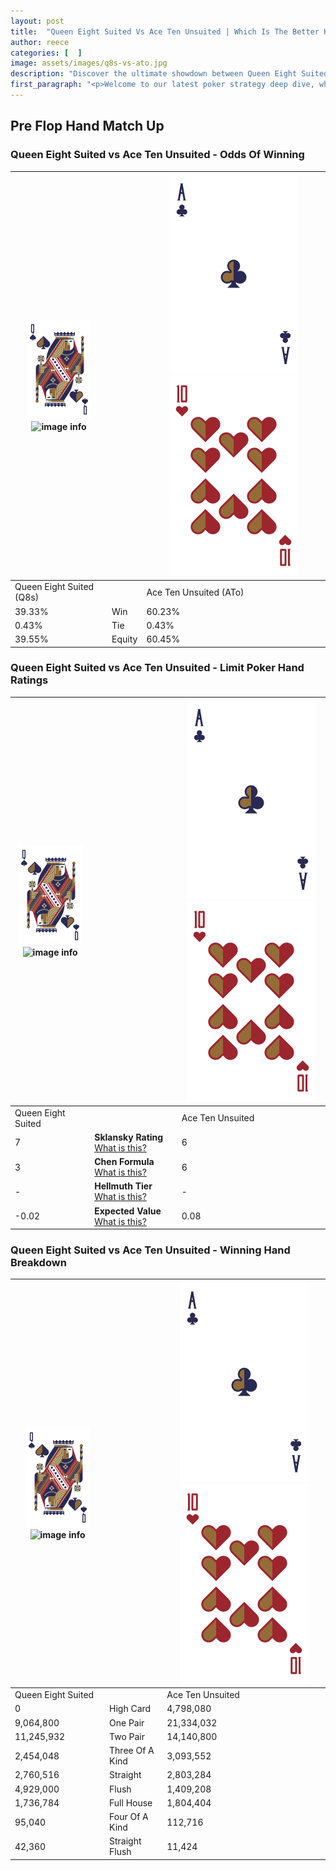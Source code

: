 ```yaml
---
layout: post
title:  "Queen Eight Suited Vs Ace Ten Unsuited | Which Is The Better Hand In Poker? A Complete Guide"
author: reece
categories: [  ]
image: assets/images/q8s-vs-ato.jpg
description: "Discover the ultimate showdown between Queen Eight Suited and Ace Ten Unsuited in poker! Uncover the odds, strategies, and scenarios where one hand triumphs over the other. Get ready to up your poker game with this thrilling analysis."
first_paragraph: "<p>Welcome to our latest poker strategy deep dive, where we're pitting two distinct hands against each other in a high-stakes showdown: Queen Eight Suited vs Ace Ten Unsuited.</p><p>In the dynamic world of poker, every decision counts, and knowing which hand holds the upper hand is key to your success at the table.</p><p>In this article, we'll dissect these two hands, explore the scenarios where one dominates the other, and equip you with the knowledge to make strategic choices that can tip the odds in your favor.</p><p>Get ready to unravel the intriguing dynamics of these poker hands and elevate your game to new heights.</p>"
---
```




[comment]: # (sp0)

## Pre Flop Hand Match Up

<div class="table hand-ratings" markdown="1"> 



### Queen Eight Suited vs Ace Ten Unsuited - Odds Of Winning


    
| ![image info](assets/images/hand1/Q.png) ![image info](assets/images/hand1/8s.png) |  | ![image info](assets/images/hand2/A.png) ![image info](assets/images/hand2/To.png) |
| -------- | -------- | -------- |
| Queen Eight Suited (Q8s) |  | Ace Ten Unsuited (ATo) |
| 39.33% | Win | 60.23% |
| 0.43% | Tie | 0.43% |
| 39.55% | Equity | 60.45% |




[comment]: # (sp1)



### Queen Eight Suited vs Ace Ten Unsuited - Limit Poker Hand Ratings


    
| ![image info](assets/images/hand1/Q.png) ![image info](assets/images/hand1/8s.png) |  | ![image info](assets/images/hand2/A.png) ![image info](assets/images/hand2/To.png) |
| -------- | -------- | -------- |
| Queen Eight Suited |  | Ace Ten Unsuited |
| 7 | **Sklansky Rating** [What is this?](/sklansky-rating-explained) | 6 |
| 3 | **Chen Formula** [What is this?](/chen-formula-explained) | 6 |
| - | **Hellmuth Tier** [What is this?](/Hellmuth-tier-explained) | - |
| -0.02 | **Expected Value** [What is this?](/expected-value-explained) | 0.08 |




[comment]: # (sp2)



### Queen Eight Suited vs Ace Ten Unsuited - Winning Hand Breakdown


    
| ![image info](assets/images/hand1/Q.png) ![image info](assets/images/hand1/8s.png) |  | ![image info](assets/images/hand2/A.png) ![image info](assets/images/hand2/To.png) |
| -------- | -------- | -------- |
| Queen Eight Suited |  | Ace Ten Unsuited |
| 0 | High Card | 4,798,080 |
| 9,064,800 | One Pair | 21,334,032 |
| 11,245,932 | Two Pair | 14,140,800 |
| 2,454,048 | Three Of A Kind | 3,093,552 |
| 2,760,516 | Straight | 2,803,284 |
| 4,929,000 | Flush | 1,409,208 |
| 1,736,784 | Full House | 1,804,404 |
| 95,040 | Four Of A Kind | 112,716 |
| 42,360 | Straight Flush | 11,424 |




[comment]: # (sp3)



</div>

[comment]: # (sp4)



[comment]: # (sp5)


